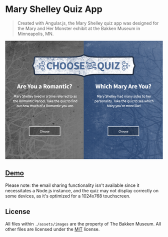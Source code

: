 # Mary Shelley Quiz App

> Created with Angular.js, the Mary Shelley quiz app was designed for the Mary and Her Monster exhibit at the Bakken Museum in Minneapolis, MN.

<img src="https://github.com/blakesoftware-spring2016/bakken-quiz/raw/master/screenshot.png" width="600" />

## <a href="http://blakesoftware-spring2016.github.io/bakken-quiz/" target="_blank">Demo</a>

Please note: the email sharing functionality isn't available since it necessitates a Node.js instance, and the quiz may not display correctly on some devices, as it's optimized for a 1024x768 touchscreen.

## License

All files within `./assets/images` are the property of The Bakken Museum. All other files are licensed under the [MIT](https://github.com/blakesoftware-spring2016/bakken-quiz/raw/master/LICENSE) license.
